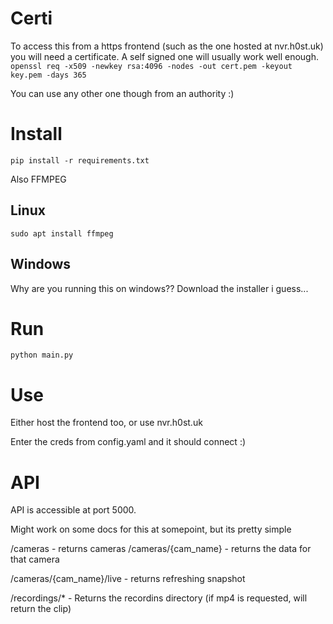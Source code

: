 # Certi

To access this from a https frontend (such as the one hosted at nvr.h0st.uk) you will need a certificate.
A self signed one will usually work well enough.
```openssl req -x509 -newkey rsa:4096 -nodes -out cert.pem -keyout key.pem -days 365```

You can use any other one though from an authority :)

# Install
```pip install -r requirements.txt```

Also FFMPEG

## Linux
```sudo apt install ffmpeg```

## Windows

Why are you running this on windows?? Download the installer i guess...

# Run

```python main.py```

# Use

Either host the frontend too, or use nvr.h0st.uk

Enter the creds from config.yaml and it should connect :)

# API

API is accessible at port 5000.

Might work on some docs for this at somepoint, but its pretty simple

/cameras - returns cameras
/cameras/{cam_name} - returns the data for that camera

/cameras/{cam_name}/live - returns refreshing snapshot

/recordings/* - Returns the recordins directory (if mp4 is requested, will return the clip)